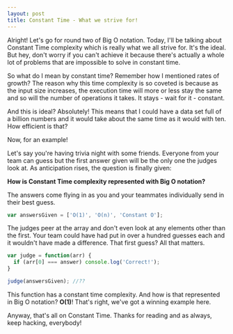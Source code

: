 ```yaml
---
layout: post
title: Constant Time - What we strive for!
---
```


Alright! Let's go for round two of Big O notation. Today, I'll be talking about Constant Time complexity which is really what we all strive for. It's the ideal. But hey, don't worry if you can't achieve it because there's actually a whole lot of problems that are impossible to solve in constant time.

So what do I mean by constant time? Remember how I mentioned rates of growth? The reason why this time complexity is so coveted is because as the input size increases, the execution time will more or less stay the same and so will the number of operations it takes. It stays - wait for it - constant.

And this is ideal? Absolutely! This means that I could have a data set full of a billion numbers and it would take about the same time as it would with ten. How efficient is that?

Now, for an example!

Let's say you're having trivia night with some friends. Everyone from your team can guess but the first answer given will be the only one the judges look at. As anticipation rises, the question is finally given:

__How is Constant Time complexity represented with Big O notation?__

The answers come flying in as you and your teammates individually send in their best guess.

```javascript
var answersGiven = ['O(1)', 'O(n)', 'Constant O'];
```
The judges peer at the array and don't even look at any elements other than the first. Your team could have had put in over a hundred guesses each and it wouldn't have made a difference. That first guess? All that matters.

```javascript
var judge = function(arr) {
  if (arr[0] === answer) console.log('Correct!');
}

judge(answersGiven); //??
```

This function has a constant time complexity. And how is that represented in Big O notation? __O(1)__! That's right, we've got a winning example here.

Anyway, that's all on Constant Time. Thanks for reading and as always, keep hacking, everybody!